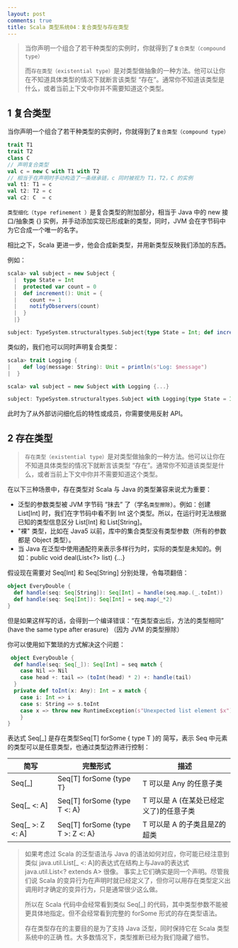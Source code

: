 ```yaml
---
layout: post
comments: true
title: Scala 类型系统04：复合类型与存在类型
---
```


> 当你声明一个组合了若干种类型的实例时，你就得到了`复合类型（compound type）`
> 
> 而`存在类型（existential type）`是对类型做抽象的一种方法。他可以让你在不知道具体类型的情况下就断言该类型 “存在”。通常你不知道该类型是什么，或者当前上下文中你并不需要知道这个类型。

## 1 复合类型

当你声明一个组合了若干种类型的实例时，你就得到了`复合类型（compound type）`

```scala
trait T1
trait T2
class C
// 声明复合类型
val c = new C with T1 with T2
// 相当于在声明时手动构造了一条继承链，c 同时被视为 T1，T2，C 的实例
val t1: T1 = c
val t2: T2 = c
val c2: C  = c
```

`类型细化（type refinement ）`是复合类型的附加部分，相当于 Java 中的 new 接口/抽象类 {} 实例，并手动添加实现已形成新的类型，同时，JVM 会在字节码中为它合成一个唯一的名字。

相比之下，Scala 更进一步，他会合成新类型，并用新类型反映我们添加的东西。

例如：

```scala
scala> val subject = new Subject {
  |  type State = Int
  |  protected var count = 0
  |  def increment(): Unit = {
  |    count += 1
  |    notifyObservers(count)
  |  }
  |}

subject: TypeSystem.structuraltypes.Subject{type State = Int; def increment(): Unit} = $anon$1@4e3d11db
```

类似的，我们也可以同时声明复合类型：

```scala
scala> trait Logging {
|    def log(message: String): Unit = println(s"Log: $message") 
|  }

scala> val subject = new Subject with Logging {...} 

subject: TypeSystem.structuraltypes.Subject with Logging{type State = Int; def increment(): Unit} = $anon$1@8b5d08e
```

此时为了从外部访问细化后的特性或成员，你需要使用反射 API。

## 2 存在类型

> `存在类型（existential type）`是对类型做抽象的一种方法。他可以让你在不知道具体类型的情况下就断言该类型 “存在”。通常你不知道该类型是什么，或者当前上下文中你并不需要知道这个类型。

在以下三种场景中，存在类型对 Scala 与 Java 的类型兼容来说尤为重要：

* 泛型的参数类型被 JVM 字节码 “抹去” 了（学名`类型擦除`）。例如：创建 List[Int] 时，我们在字节码中看不到 Int 这个类型。所以，在运行时无法根据已知的类型信息区分 List[Int] 和 List[String]。
* "裸" 类型，比如在 Java5 以前，库中的集合类型没有类型参数（所有的参数都是 Object 类型）。
* 当 Java 在泛型中使用通配符来表示多样行为时，实际的类型是未知的。例如：public void deal(List<?> list) {...}

假设现在需要对 Seq[Int] 和 Seq[String] 分别处理，令每项翻倍：

```scala
object EveryDouble {
  def handle(seq: Seq[String]): Seq[Int] = handle(seq.map.(_.toInt))
  def handle(seq: Seq[Int]): Seq[Int] = seq.map(_*2)
}
```

但是如果这样写的话，会得到一个编译错误：“在类型查出后，方法的类型相同” (have the same type after erasure) （因为 JVM 的类型擦除）

你可以使用如下繁琐的方式解决这个问题：

```scala
 object EveryDouble {
  def handle(seq: Seq[_]): Seq[Int] = seq match {
    case Nil => Nil
    case head +: tail => (toInt(head) * 2) +: handle(tail)
  }
  private def toInt(x: Any): Int = x match {
    case i: Int => i
    case s: String => s.toInt
    case x => throw new RuntimeException(s"Unexpected list element $x")
	} 
}
```

表达式 Seq[_] 是存在类型Seq[T] forSome { type T }的 简写，表示 Seq 中元素的类型可以是任意类型，也通过类型边界进行控制：

| 简写              | 完整形式                          | 描述                                    |
| ----------------- | --------------------------------- | --------------------------------------- |
| Seq[_]            | Seq[T] forSome {type T}           | T  可以是 Any 的任意子类                |
| Seq[_ <: A]       | Seq[T] forSome {type T <: A}      | T 可以是 A (在某处已经定义了)的任意子类 |
| Seq[_ >: Z  <: A] | Seq[T] forSome {type T >: Z <: A} | T 可以是 A 的子类且是Z的超类            |

> 如果考虑过 Scala 的泛型语法与 Java 的语法如何对应，你可能已经注意到类似 java.util.List[_ <: A]的表达式在结构上与Java的表达式 java.util.List<? extends A> 很像。 事实上它们确实是同一个声明。尽管我们说 Scala 的变异行为在声明时就已经定义了，但你可以用存在类型定义出调用时才确定的变异行为，只是通常很少这么做。 
>
> 所以在 Scala 代码中会经常看到类似 Seq[_] 的代码，其中类型参数不能被更具体地指定。但不会经常看到完整的 forSome 形式的存在类型语法。 
>
> 存在类型存在的主要目的是为了支持 Java 泛型，同时保持它在 Scala 类型系统中的正确 性。大多数情况下，类型推断已经为我们隐藏了细节。 
